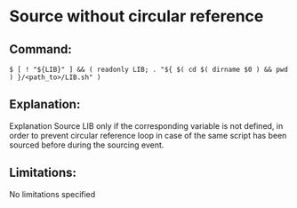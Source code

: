 # Source without circular reference

## Command:
```
$ [ ! "${LIB}" ] && ( readonly LIB; . "${ $( cd $( dirname $0 ) && pwd ) }/<path_to>/LIB.sh" )
```

## Explanation:
Explanation
Source LIB only if the corresponding variable is not defined, in order to prevent circular reference loop in case of the same script has been sourced before during the sourcing event.

## Limitations:
No limitations specified

